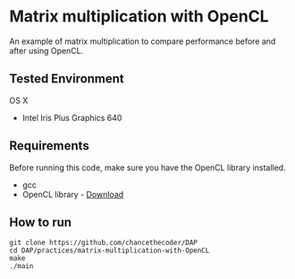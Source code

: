 # Matrix multiplication with OpenCL

An example of matrix multiplication to compare performance before and after using OpenCL.  

## Tested Environment

OS X
* Intel Iris Plus Graphics 640  

## Requirements

Before running this code, make sure you have the OpenCL library installed.  

* gcc
* OpenCL library - [Download](https://software.intel.com/en-us/articles/opencl-drivers)

## How to run

```
git clone https://github.com/chancethecoder/DAP
cd DAP/practices/matrix-multiplication-with-OpenCL
make
./main
```
